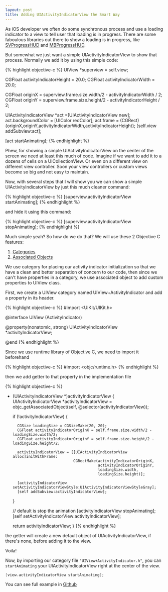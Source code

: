 ```yaml
---
layout: post
title: Adding UIActivityIndicatorView the Smart Way
---
```


As iOS developer we often do some synchronous process and use a loading indicator to a view to tell user that loading is in progress. There are some faboulous libraries out there to show a loading is in progress, like [SVProgressHUD][SV] and [MBProgressHUD][MB].

But somewhat we just want a simple UIActivityIndicatorView to show that process. Normally we add it by using this simple code:

{% highlight  objective-c %}
UIView *superview = self.view;

CGFloat activityIndicatorHeight = 20.0;
CGFloat activityIndicatorWidth = 20.0;

CGFloat originX = superview.frame.size.width/2 - activityIndicatorWidth / 2;
CGFloat originY = superview.frame.size.height/2 - activityIndicatorHeight / 2;

UIActivityIndicatorView *act =[UIActivityIndicatorView new];
act.backgroundColor = [UIColor redColor];
act.frame = (CGRect){originX,originY,activityIndicatorWidth,activityIndicatorHeight};
[self.view addSubview:act];

[act startAnimating];
{% endhighlight %}

Phew, for showing a simple UIActivityIndicatorView on the center of the screen we need at least this much of code. Imagine if we want to add it to a dozens of cells on a UICollectionView. Or even on a different view on different view controller. Soon your view controllers or custom views become so big and not easy to maintain.

Now, with several steps that I will show you we can show a simple UIActivityIndicatorView by just this much cleaner command:

{% highlight  objective-c %}
[superview.activityIndicatorView startAnimating];
{% endhighlight %}

and hide it using this command:

{% highlight  objective-c %}
[superview.activityIndicatorView stopAnimating];
{% endhighlight %}

Much simple yeah? So how do we do that? We will use these 2 Objective C features:

1. [Categories][CAT]
2. [Associated Objects][ASS]

We use category for placing our activity indicator initialization so that we have a clean and better separation of concern to our code, then since we can't have properties in a category, we use associated object to add custom properties to UIView class.

First, we create a UIView category named UIView+ActivityIndicator and add a property in its header.

{% highlight  objective-c %}
#import <UIKit/UIKit.h>

@interface UIView (ActivityIndicator)

@property(nonatomic, strong) UIActivityIndicatorView *activityIndicatorView;

@end
{% endhighlight %}

Since we use runtime library of Objective C, we need to import it beforehand

{% highlight  objective-c %}
#import <objc/runtime.h>
{% endhighlight %}

then we add getter to that property in the implementation file

{% highlight  objective-c %}
- (UIActivityIndicatorView *)activityIndicatorView
{
    UIActivityIndicatorView *activityIndicatorView = objc_getAssociatedObject(self, @selector(activityIndicatorView));

    if (!activityIndicatorView) {

        CGSize loadingSize = CGSizeMake(20, 20);
        CGFloat activityIndicatorOriginX = self.frame.size.width/2 - loadingSize.width/2;
        CGFloat activityIndicatorOriginY = self.frame.size.height/2 - loadingSize.height/2;

        activityIndicatorView = [[UIActivityIndicatorView alloc]initWithFrame:
                                 CGRectMake(activityIndicatorOriginX,
                                            activityIndicatorOriginY,
                                            loadingSize.width,
                                            loadingSize.height)];

        [activityIndicatorView setActivityIndicatorViewStyle:UIActivityIndicatorViewStyleGray];
        [self addSubview:activityIndicatorView];

    }

    // default is stop the animation
    [activityIndicatorView stopAnimating];
    [self setActivityIndicatorView:activityIndicatorView];

    return activityIndicatorView;
}
{% endhighlight %}

the getter will create a new default object of UIActivityIndicatorView, if there's none, before adding it to the view.

Voila!

Now, by importing our category file `"UIView+ActivityIndicator.h"`, you can `startAnimating` your UIActivityIndicatorView right at the center of the view.

```objective-c
[view.activityIndicatorView startAnimating];
```

You can see full example in [Github][EX]

[SV]:https://github.com/TransitApp/SVProgressHUD
[MB]:https://github.com/jdg/MBProgressHUD
[ASS]:http://nshipster.com/associated-objects/
[CAT]:http://rypress.com/tutorials/objective-c/categories
[EX]:https://github.com/mamaz/MMZHelpers/tree/master/UIView%2BHelpers
